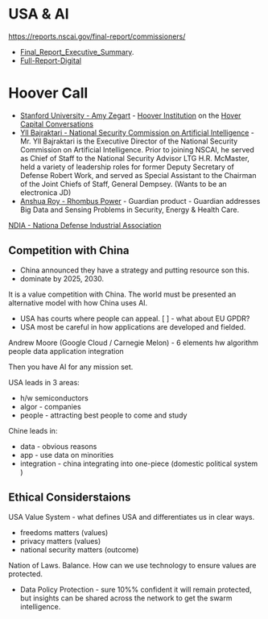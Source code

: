 

# USA & AI
https://reports.nscai.gov/final-report/commissioners/

- [Final_Report_Executive_Summary](Assets/Final_Report_Executive_Summary.pdf "AI Final report - Executive Summary").
- [Full-Report-Digital](Assets/Full-Report-Digital.pdf "AI Final report")


# Hoover Call
- [Stanford University - Amy Zegart](https://cisac.fsi.stanford.edu/people/amy_zegart) - [Hoover Institution](https://www.hoover.org/) on the [Hover Capital Conversations](https://www.hoover.org/publications/capital-conversations)
- [Yll Bajraktari - National Security Commission on Artificial Intelligence](https://www.nscai.gov/about/nscai-staff/) - Mr. Yll Bajraktari is the Executive Director of the National Security Commission on Artificial Intelligence.  Prior to joining NSCAI, he served as Chief of Staff to the National Security Advisor LTG H.R. McMaster, held a variety of leadership roles for former Deputy Secretary of Defense Robert Work, and served as Special Assistant to the Chairman of the Joint Chiefs of Staff, General Dempsey. (Wants to be an electronica JD)
- [Anshua Roy - Rhombus Power](https://rhombuspower.com/) - Guardian product - Guardian addresses Big Data and Sensing Problems in Security, Energy & Health Care.

[NDIA - Nationa Defense Industrial Association](https://www.ndia.org/about)


## Competition with China
- China announced they have a strategy and putting resource son this.
- dominate by 2025, 2030.

It is a value competition with China.  The world must be presented an alternative model with how China uses AI.  
- USA has courts where people can appeal.
[ ] - what about EU GPDR?
- USA most be careful in how applications are developed and fielded.

Andrew Moore (Google Cloud / Carnegie Melon) - 6 elements
hw
algorithm
people
data
application
integration

Then you have AI for any mission set.

USA leads in 3 areas:
- h/w semiconductors
- algor - companies
- people - attracting best people to come and study

Chine leads in:
- data - obvious reasons
- app - use data on minorities
- integration - china integrating into one-piece (domestic political system )

## Ethical Considerstaions
USA Value System - what defines USA and differentiates us in clear ways.
- freedoms matters (values)
- privacy matters (values)
- national security matters (outcome)

Nation of Laws.  Balance.  How can we use technology to ensure values are protected.
- Data Policy Protection - sure 10%% confident it will remain protected, but insights can be shared across the network to get the swarm intelligence.
